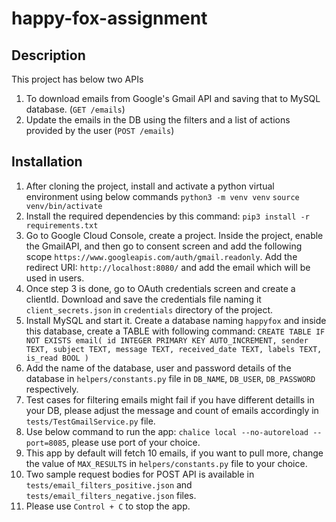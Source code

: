 # happy-fox-assignment

## Description

This project has below two APIs 
  1. To download emails from Google's Gmail API and saving that to MySQL database. (`GET /emails`)
  2. Update the emails in the DB using the filters and a list of actions provided by the user (`POST /emails`)

## Installation

  1. After cloning the project, install and activate a python virtual environment using below commands
       `python3 -m venv venv`
       `source venv/bin/activate`
  2. Install the required dependencies by this command: `pip3 install -r requirements.txt`
  3. Go to Google Cloud Console, create a project. Inside the project, enable the GmailAPI, and then go to consent screen and add the following scope
       `https://www.googleapis.com/auth/gmail.readonly`. Add the redirect URI: `http://localhost:8080/` and add the email which will be used in users.
  4. Once step 3 is done, go to OAuth credentials screen and create a clientId. Download and save the credentials file naming it `client_secrets.json` in `credentials` directory of the project.
  5. Install MySQL and start it. Create a database naming `happyfox` and inside this database, create a TABLE with following command:
       `CREATE TABLE IF NOT EXISTS email(
            id INTEGER PRIMARY KEY AUTO_INCREMENT,
            sender TEXT,
            subject TEXT,
            message TEXT,
            received_date TEXT,
            labels TEXT,
            is_read BOOL
        )`
  6. Add the name of the database, user and password details of the database in `helpers/constants.py` file in `DB_NAME`, `DB_USER`, `DB_PASSWORD` respectively.
  7. Test cases for filtering emails might fail if you have different detaills in your DB, please adjust the message and count of emails accordingly in `tests/TestGmailService.py` file.
  8. Use below command to run the app: `chalice local --no-autoreload --port=8085`, please use port of your choice.
  9. This app by default will fetch 10 emails, if you want to pull more, change the value of `MAX_RESULTS` in `helpers/constants.py` file to your choice.
  10. Two sample request bodies for POST API is available in `tests/email_filters_positive.json` and `tests/email_filters_negative.json` files.
  11. Please use `Control + C` to stop the app.
